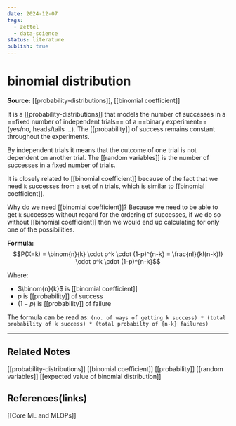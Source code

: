 ```yaml
---
date: 2024-12-07
tags:
  - zettel
  - data-science
status: literature
publish: true
---
```

# binomial distribution

**Source:** [[probability-distributions]], [[binomial coefficient]]

It is a [[probability-distributions]] that models the number of successes in a ==fixed number of independent trials== of a ==binary experiment==(yes/no, heads/tails ...). The [[probability]] of success remains constant throughout the experiments. 

By independent trials it means that the outcome of one trial is not dependent on another trial. The [[random variables]] is the number of successes in a fixed number of trials. 

It is closely related to [[binomial coefficient]] because of the fact that we need `k` successes from a set of `n` trials, which is similar to [[binomial coefficient]]. 

Why do we need [[binomial coefficient]]?
Because we need to be able to get `k` successes without regard for the ordering of successes, if we do so without [[binomial coefficient]] then we would end up calculating for only one of the possibilities.

**Formula:** $$P(X=k) = \binom{n}{k} \cdot p^k \cdot (1-p)^{n-k} = \frac{n!}{k!(n-k)!} \cdot p^k \cdot (1-p)^{n-k}$$

Where:
- $\binom{n}{k}$ is [[binomial coefficient]]
- $p$ is [[probability]] of success
- $(1-p)$ is [[probability]] of failure

The formula can be read as: `(no. of ways of getting k success) * (total probability of k success) * (total probabilty of {n-k} failures)`

---
## Related Notes
[[probability-distributions]]
[[binomial coefficient]]
[[probability]]
[[random variables]]
[[expected value of binomial distribution]]

## References(links)
[[Core ML and MLOPs]]
